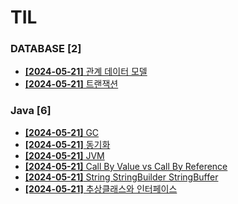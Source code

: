 # TIL
 
### DATABASE [2]
- [**[2024-05-21]**  관계 데이터 모델](https://github.com/A-lass/TIL/blob/main/DATABASE/관계_데이터_모델.md)
- [**[2024-05-21]**  트랜잭션](https://github.com/A-lass/TIL/blob/main/DATABASE/트랜잭션.md)
### Java [6]
- [**[2024-05-21]**  GC](https://github.com/A-lass/TIL/blob/main/Java/GC.md)
- [**[2024-05-21]**  동기화](https://github.com/A-lass/TIL/blob/main/Java/동기화.md)
- [**[2024-05-21]**  JVM](https://github.com/A-lass/TIL/blob/main/Java/JVM.md)
- [**[2024-05-21]**  Call By Value vs Call By Reference](https://github.com/A-lass/TIL/blob/main/Java/Call_By_Value_vs_Call_By_Reference.md)
- [**[2024-05-21]**  String StringBuilder StringBuffer](https://github.com/A-lass/TIL/blob/main/Java/String_StringBuilder_StringBuffer.md)
- [**[2024-05-21]**  추상클래스와 인터페이스](https://github.com/A-lass/TIL/blob/main/Java/추상클래스와_인터페이스.md)
